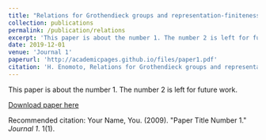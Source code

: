 ```yaml
---
title: "Relations for Grothendieck groups and representation-finiteness"
collection: publications
permalink: /publication/relations
excerpt: 'This paper is about the number 1. The number 2 is left for future work.'
date: 2019-12-01
venue: 'Journal 1'
paperurl: 'http://academicpages.github.io/files/paper1.pdf'
citation: 'H. Enomoto, Relations for Grothendieck groups and representation-finiteness, J. Algebra 539 (2019), 152-176.'
---
```

This paper is about the number 1. The number 2 is left for future work.

[Download paper here](http://academicpages.github.io/files/paper1.pdf)

Recommended citation: Your Name, You. (2009). "Paper Title Number 1." <i>Journal 1</i>. 1(1).

